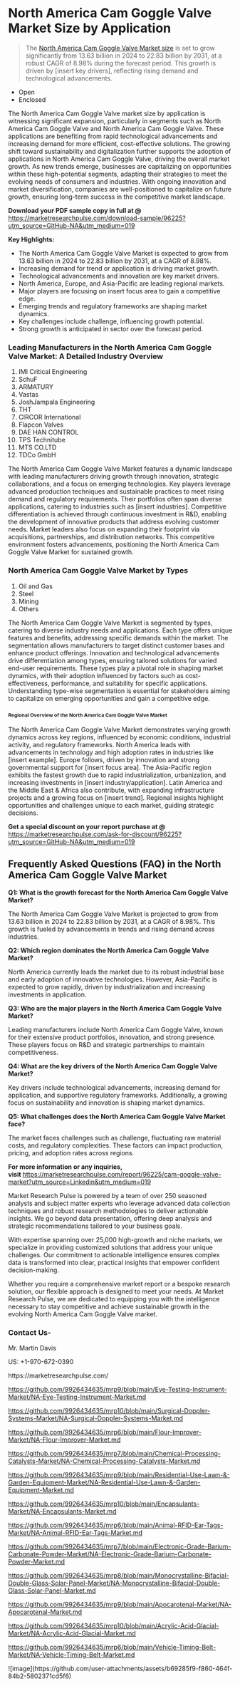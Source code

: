 <h1>North America Cam Goggle Valve Market&nbsp;Size by Application</h1><blockquote><p>The <a href="https://marketresearchpulse.com/download-sample/96225?utm_source=GitHub-NA&amp;utm_medium=019">North America Cam Goggle Valve Market size</a> is set to grow significantly from 13.63 billion in 2024 to 22.83 billion by 2031, at a robust CAGR of 8.98% during the forecast period. This growth is driven by [insert key drivers], reflecting rising demand and technological advancements.</p></blockquote><ul><li>Open<li> Enclosed</li></ul><p>The North America Cam Goggle Valve market size by application is witnessing significant expansion, particularly in segments such as North America Cam Goggle Valve and North America Cam Goggle Valve. These applications are benefiting from rapid technological advancements and increasing demand for more efficient, cost-effective solutions. The growing shift toward sustainability and digitalization further supports the adoption of applications in North America Cam Goggle Valve, driving the overall market growth. As new trends emerge, businesses are capitalizing on opportunities within these high-potential segments, adapting their strategies to meet the evolving needs of consumers and industries. With ongoing innovation and market diversification, companies are well-positioned to capitalize on future growth, ensuring long-term success in the competitive market landscape.</p><p><strong>Download your PDF sample copy in full at @ </strong><a href="https://marketresearchpulse.com/download-sample/96225?utm_source=GitHub-NA&amp;utm_medium=019">https://marketresearchpulse.com/download-sample/96225?utm_source=GitHub-NA&amp;utm_medium=019</a></p><p><strong>Key Highlights: </strong></p><ul><li>The North America Cam Goggle Valve Market is expected to grow from 13.63 billion in 2024 to 22.83 billion by 2031, at a CAGR of 8.98%.</li><li>Increasing demand for trend or application is driving market growth.</li><li>Technological advancements and innovation are key market drivers.</li><li>North America, Europe, and Asia-Pacific are leading regional markets.</li><li>Major players are focusing on insert focus area to gain a competitive edge.</li><li>Emerging trends and regulatory frameworks are shaping market dynamics.</li><li>Key challenges include challenge, influencing growth potential.</li><li>Strong growth is anticipated in sector over the forecast period.</li></ul><h3>Leading Manufacturers in the North America Cam Goggle Valve Market: A Detailed Industry Overview</h3><ol><li>IMI Critical Engineering</li><li>SchuF</li><li>ARMATURY</li><li>Vastas</li><li>JoshJampala Engineering</li><li>THT</li><li>CIRCOR International</li><li>Flapcon Valves</li><li>DAE HAN CONTROL</li><li>TPS Technitube</li><li>MTS CO.LTD</li><li>TDCo GmbH</li></ol><div class="flex max-w-full flex-col flex-grow"><div class="min-h-8 text-message flex w-full flex-col items-end gap-2 whitespace-normal break-words [.text-message+&amp;]:mt-5" dir="auto" data-message-author-role="assistant" data-message-id="fd8432e4-4910-450d-b182-61b7bfb0a01f" data-message-model-slug="gpt-4o"><div class="flex w-full flex-col gap-1 empty:hidden first:pt-[3px]"><div class="markdown prose w-full break-words dark:prose-invert light"><p>The North America Cam Goggle Valve Market features a dynamic landscape with leading manufacturers driving growth through innovation, strategic collaborations, and a focus on emerging technologies. Key players leverage advanced production techniques and sustainable practices to meet rising demand and regulatory requirements. Their portfolios often span diverse applications, catering to industries such as [insert industries]. Competitive differentiation is achieved through continuous investment in R&amp;D, enabling the development of innovative products that address evolving customer needs. Market leaders also focus on expanding their footprint via acquisitions, partnerships, and distribution networks. This competitive environment fosters advancements, positioning the North America Cam Goggle Valve Market for sustained growth.</p></div></div></div></div><h3>North America Cam Goggle Valve Market by Types</h3><ol><li>Oil and Gas<li> Steel<li> Mining<li> Others</li></ol><div class="flex max-w-full flex-col flex-grow"><div class="min-h-8 text-message flex w-full flex-col items-end gap-2 whitespace-normal break-words [.text-message+&amp;]:mt-5" dir="auto" data-message-author-role="assistant" data-message-id="084470be-0bb7-4664-bddf-5156b4f41249" data-message-model-slug="gpt-4o-mini"><div class="flex w-full flex-col gap-1 empty:hidden first:pt-[3px]"><div class="markdown prose w-full break-words dark:prose-invert light"><p>The North America Cam Goggle Valve Market is segmented by types, catering to diverse industry needs and applications. Each type offers unique features and benefits, addressing specific demands within the market. The segmentation allows manufacturers to target distinct customer bases and enhance product offerings. Innovation and technological advancements drive differentiation among types, ensuring tailored solutions for varied end-user requirements. These types play a pivotal role in shaping market dynamics, with their adoption influenced by factors such as cost-effectiveness, performance, and suitability for specific applications. Understanding type-wise segmentation is essential for stakeholders aiming to capitalize on emerging opportunities and gain a competitive edge.</p></div></div></div></div><h3><span style="font-size: 11px;">Regional Overview of the North America Cam Goggle Valve Market</span></h3><div class="flex max-w-full flex-col flex-grow"><div class="min-h-8 text-message flex w-full flex-col items-end gap-2 whitespace-normal break-words [.text-message+&amp;]:mt-5" dir="auto" data-message-author-role="assistant" data-message-id="e9038762-ce64-4e30-91c9-9bd413514231" data-message-model-slug="gpt-4o-mini"><div class="flex w-full flex-col gap-1 empty:hidden first:pt-[3px]"><div class="markdown prose w-full break-words dark:prose-invert light"><p>The North America Cam Goggle Valve Market demonstrates varying growth dynamics across key regions, influenced by economic conditions, industrial activity, and regulatory frameworks. North America leads with advancements in technology and high adoption rates in industries like [insert example]. Europe follows, driven by innovation and strong governmental support for [insert focus area]. The Asia-Pacific region exhibits the fastest growth due to rapid industrialization, urbanization, and increasing investments in [insert industry/application]. Latin America and the Middle East &amp; Africa also contribute, with expanding infrastructure projects and a growing focus on [insert trend]. Regional insights highlight opportunities and challenges unique to each market, guiding strategic decisions.</p></div></div></div></div><p><strong>Get a special discount on your report purchase at @ </strong><a href="https://marketresearchpulse.com/ask-for-discount/96225?utm_source=GitHub-NA&amp;utm_medium=019">https://marketresearchpulse.com/ask-for-discount/96225?utm_source=GitHub-NA&amp;utm_medium=019</a></p><h2>Frequently Asked Questions (FAQ) in the North America Cam Goggle Valve Market</h2><p><strong>Q1: What is the growth forecast for the North America Cam Goggle Valve Market?</strong></p><p>The North America Cam Goggle Valve Market is projected to grow from 13.63 billion in 2024 to 22.83 billion by 2031, at a CAGR of 8.98%. This growth is fueled by advancements in trends and rising demand across industries.</p><p><strong>Q2: Which region dominates the North America Cam Goggle Valve Market?</strong></p><p>North America currently leads the market due to its robust industrial base and early adoption of innovative technologies. However, Asia-Pacific is expected to grow rapidly, driven by industrialization and increasing investments in application.</p><p><strong>Q3: Who are the major players in the North America Cam Goggle Valve Market?</strong></p><p>Leading manufacturers include North America Cam Goggle Valve, known for their extensive product portfolios, innovation, and strong presence. These players focus on R&amp;D and strategic partnerships to maintain competitiveness.</p><p><strong>Q4: What are the key drivers of the North America Cam Goggle Valve Market?</strong></p><p>Key drivers include technological advancements, increasing demand for application, and supportive regulatory frameworks. Additionally, a growing focus on sustainability and innovation is shaping market dynamics.</p><p><strong>Q5: What challenges does the North America Cam Goggle Valve Market face?</strong></p><p>The market faces challenges such as challenge, fluctuating raw material costs, and regulatory complexities. These factors can impact production, pricing, and adoption rates across regions.</p><p><strong>For more information or any inquiries, visit&nbsp;</strong><a href="https://marketresearchpulse.com/report/96225/cam-goggle-valve-market?utm_source=Linkedin&utm_medium=019">https://marketresearchpulse.com/report/96225/cam-goggle-valve-market?utm_source=Linkedin&utm_medium=019</a></p><p>Market Research Pulse is powered by a team of over 250 seasoned analysts and subject matter experts who leverage advanced data collection techniques and robust research methodologies to deliver actionable insights. We go beyond data presentation, offering deep analysis and strategic recommendations tailored to your business goals.</p><p>With expertise spanning over 25,000 high-growth and niche markets, we specialize in providing customized solutions that address your unique challenges. Our commitment to actionable intelligence ensures complex data is transformed into clear, practical insights that empower confident decision-making.</p><p>Whether you require a comprehensive market report or a bespoke research solution, our flexible approach is designed to meet your needs. At Market Research Pulse, we are dedicated to equipping you with the intelligence necessary to stay competitive and achieve sustainable growth in the evolving North America Cam Goggle Valve market.</p><h3><strong>Contact Us-</strong></h3><p>Mr. Martin Davis</p><p>US: +1-970-672-0390</p><p>https://marketresearchpulse.com/</p><p><a href="https://github.com/9926434635/mrp9/blob/main/Eye-Testing-Instrument-Market/NA-Eye-Testing-Instrument-Market.md">https://github.com/9926434635/mrp9/blob/main/Eye-Testing-Instrument-Market/NA-Eye-Testing-Instrument-Market.md</a></p><p><a href="https://github.com/9926434635/mrp10/blob/main/Surgical-Doppler-Systems-Market/NA-Surgical-Doppler-Systems-Market.md">https://github.com/9926434635/mrp10/blob/main/Surgical-Doppler-Systems-Market/NA-Surgical-Doppler-Systems-Market.md</a></p><p><a href="https://github.com/9926434635/mrp6/blob/main/Flour-Improver-Market/NA-Flour-Improver-Market.md">https://github.com/9926434635/mrp6/blob/main/Flour-Improver-Market/NA-Flour-Improver-Market.md</a></p><p><a href="https://github.com/9926434635/mrp7/blob/main/Chemical-Processing-Catalysts-Market/NA-Chemical-Processing-Catalysts-Market.md">https://github.com/9926434635/mrp7/blob/main/Chemical-Processing-Catalysts-Market/NA-Chemical-Processing-Catalysts-Market.md</a></p><p><a href="https://github.com/9926434635/mrp9/blob/main/Residential-Use-Lawn-&-Garden-Equipment-Market/NA-Residential-Use-Lawn-&-Garden-Equipment-Market.md">https://github.com/9926434635/mrp9/blob/main/Residential-Use-Lawn-&-Garden-Equipment-Market/NA-Residential-Use-Lawn-&-Garden-Equipment-Market.md</a></p><p><a href="https://github.com/9926434635/mrp10/blob/main/Encapsulants-Market/NA-Encapsulants-Market.md">https://github.com/9926434635/mrp10/blob/main/Encapsulants-Market/NA-Encapsulants-Market.md</a></p><p><a href="https://github.com/9926434635/mrp6/blob/main/Animal-RFID-Ear-Tags-Market/NA-Animal-RFID-Ear-Tags-Market.md">https://github.com/9926434635/mrp6/blob/main/Animal-RFID-Ear-Tags-Market/NA-Animal-RFID-Ear-Tags-Market.md</a></p><p><a href="https://github.com/9926434635/mrp7/blob/main/Electronic-Grade-Barium-Carbonate-Powder-Market/NA-Electronic-Grade-Barium-Carbonate-Powder-Market.md">https://github.com/9926434635/mrp7/blob/main/Electronic-Grade-Barium-Carbonate-Powder-Market/NA-Electronic-Grade-Barium-Carbonate-Powder-Market.md</a></p><p><a href="https://github.com/9926434635/mrp8/blob/main/Monocrystalline-Bifacial-Double-Glass-Solar-Panel-Market/NA-Monocrystalline-Bifacial-Double-Glass-Solar-Panel-Market.md">https://github.com/9926434635/mrp8/blob/main/Monocrystalline-Bifacial-Double-Glass-Solar-Panel-Market/NA-Monocrystalline-Bifacial-Double-Glass-Solar-Panel-Market.md</a></p><p><a href="https://github.com/9926434635/mrp9/blob/main/Apocarotenal-Market/NA-Apocarotenal-Market.md">https://github.com/9926434635/mrp9/blob/main/Apocarotenal-Market/NA-Apocarotenal-Market.md</a></p><p><a href="https://github.com/9926434635/mrp10/blob/main/Acrylic-Acid-Glacial-Market/NA-Acrylic-Acid-Glacial-Market.md">https://github.com/9926434635/mrp10/blob/main/Acrylic-Acid-Glacial-Market/NA-Acrylic-Acid-Glacial-Market.md</a></p><p><a href="https://github.com/9926434635/mrp6/blob/main/Vehicle-Timing-Belt-Market/NA-Vehicle-Timing-Belt-Market.md">https://github.com/9926434635/mrp6/blob/main/Vehicle-Timing-Belt-Market/NA-Vehicle-Timing-Belt-Market.md</a></p>
![image](https://github.com/user-attachments/assets/b69285f9-f860-464f-84b2-5802371cd5f6)
